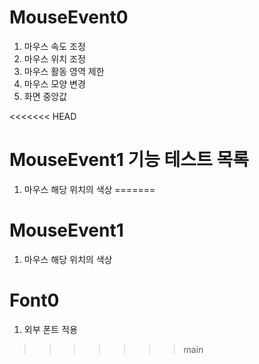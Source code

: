 # MouseEvent0
1. 마우스 속도 조정
2. 마우스 위치 조정
3. 마우스 활동 영역 제한
4. 마우스 모양 변경
5. 화면 중앙값

<<<<<<< HEAD
# MouseEvent1 기능 테스트 목록
1. 마우스 해당 위치의 색상
=======
# MouseEvent1
1. 마우스 해당 위치의 색상

# Font0
1. 외부 폰트 적용
>>>>>>> main
